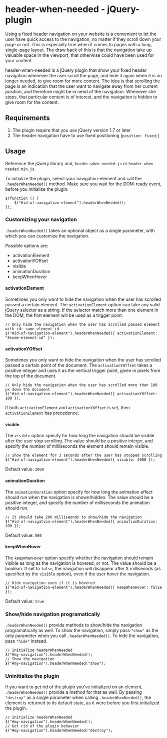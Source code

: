 # header-when-needed - jQuery-plugin

Using a fixed header navigation on your website is a convenient to let the user have 
quick access to the navigation, no matter if they scroll down your page or not.
This is especially true when it comes to pages with a long, single-page layout.
The draw back of this is that the navigation take up valuable space in the 
viewport, that otherwise could have been used for your content.

header-when-needed is a jQuery plugin that show your fixed header navigation whenever 
the user scroll the page, and hide it again when it is no longer needed, to give room 
for more content. The idea is that scrolling the page is an indication that the user 
want to navigate away from her current position, and therefore might be in need of 
the navigation. Whenever she stops, that particular content is of interest, and the
navigation is hidden to give room for the content.

## Requirements

1. The plugin require that you use jQuery version 1.7 or later
2. The header navigation have to use fixed positioning (`position: fixed;`)

## Usage

Reference the jQuery library and, `header-when-needed.js` or `header-when-needed.min.js`.

To initialize the plugin, select your navigation-element and call the `.headerWhenNeeded()`
method. Make sure you wait for the DOM-ready event, before you initialize the plugin:

    $(function () {
        $("#id-of-navigation-element").headerWhenNeeded();
	});

### Customizing your navigation

`.headerWhenNeeded()` takes an optional object as a single parameter, with which you
can customize the navigation.

Possible options are:

* activationElement
* activationYOffset
* visible
* animationDuration
* keepWhenHover

#### activationElement

Sometimes you only want to hide the navigation when the user has scrolled passed a certain
element. The `activationElement` option can take any valid jQuery selector as a string.
If the selector match more than one element in the DOM, the first element will be used
as a trigger point.

    // Only hide the navigation when the user has scrolled passed element with id: some-element-id
	$("#id-of-navigation-element").headerWhenNeeded({ activationElement: "#some-element-id" });

#### activationYOffset

Sometimes you only want to hide the navigation when the user has scrolled passed a certain
point of the document. The `activationYOffset` takes a positive integer and uses it as the
vertical trigger point, given in pixels from the top of the document.

    // Only hide the navigation when the user has scrolled more than 100 px down the document
	$("#id-of-navigation-element").headerWhenNeeded({ activationYOffset: 100 });

If both `activationElement` and `activationYOffset` is set, then `activationElement` has
precedence.

#### visible

The `visible` option specify for how long the navigation should be visible after the user stop
scrolling. The value should be a positive integer, and specify the number of milliseconds the
element should remain visible.

	// Show the element for 3 seconds after the user has stopped scrolling
	$("#id-of-navigation-element").headerWhenNeeded({ visible: 3000 });

Default value: `2000`

#### animationDuration

The `animationDuration` option specify for how long the animation effect should run when
the navigation is shown/hidden. The value should be a positive integer, and specify the 
number of milliseconds the animation should run.

	// It should take 200 milliseonds to show/hide the navigation
	$("#id-of-navigation-element").headerWhenNeeded({ animationDuration: 200 });

Default value: `500`

#### keepWhenHover

The `keepWhenHover` option specify whether the navigation should remain visible as long as
the navigation is hovered, or not. The value should be a boolean. If set to `false`, the
navigation will disappear after X milliseonds (as specified by the `visible` option), 
even if the user hover the navigation.

	// Hide navigation even if it is hovered
	$("#id-of-navigation-element").headerWhenNeeded({ keepWhenHover: false });

Default value: `true`

### Show/hide navigation programatically

`.headerWhenNeeded()` provide methods to show/hide the navigation programatically
as well. To show the navigation, simply pass `"show"` as the only parameter when you call
`.headerWhenNeeded()`. To hide the navigation, pass `"hide"` instead.

	// Initialize headerWhenNeeded
    $("#my-navigation").headerWhenNeeded();
	// Show the navigation
	$("#my-navigation").headerWhenNeeded("show");

### Uninitialize the plugin

If you want to get rid of the plugin you've initialized on an element,
`.headerWhenNeeded()` provide a method for that as well. By passing `"destroy"` as a single
parameter when calling `.headerWhenNeeded()`, the element is returned to its default state, 
as it were before you first initialized the plugin.

	// Initialize headerWhenNeeded
    $("#my-navigation").headerWhenNeeded();
	// Get rid of the plugin behavior
	$("#my-navigation").headerWhenNeeded("destroy");
